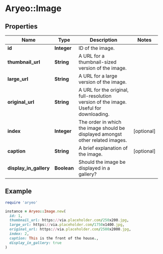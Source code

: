 # Aryeo::Image

## Properties

| Name | Type | Description | Notes |
| ---- | ---- | ----------- | ----- |
| **id** | **Integer** | ID of the image. |  |
| **thumbnail_url** | **String** | A URL for a thumbnail-sized version of the image. |  |
| **large_url** | **String** | A URL for a large version of the image. |  |
| **original_url** | **String** | A URL for the original, full-resolution version of the image. Useful for downloading. |  |
| **index** | **Integer** | The order in which the image should be displayed amongst other related images. | [optional] |
| **caption** | **String** | A brief explanation of the image. | [optional] |
| **display_in_gallery** | **Boolean** | Should the image be displayed in a gallery? |  |

## Example

```ruby
require 'aryeo'

instance = Aryeo::Image.new(
  id: 1,
  thumbnail_url: https://via.placeholder.com/250x200.jpg,
  large_url: https://via.placeholder.com/1750x1400.jpg,
  original_url: https://via.placeholder.com/2500x2000.jpg,
  index: 2,
  caption: This is the front of the house.,
  display_in_gallery: true
)
```

